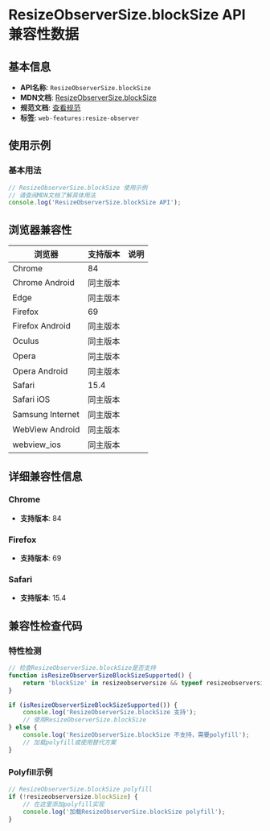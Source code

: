 # ResizeObserverSize.blockSize API 兼容性数据

## 基本信息

- **API名称**: `ResizeObserverSize.blockSize`
- **MDN文档**: [ResizeObserverSize.blockSize](https://developer.mozilla.org/docs/Web/API/ResizeObserverSize/blockSize)
- **规范文档**: [查看规范](https://drafts.csswg.org/resize-observer/#dom-resizeobserversize-blocksize)
- **标签**: `web-features:resize-observer`

## 使用示例

### 基本用法

```javascript
// ResizeObserverSize.blockSize 使用示例
// 请查阅MDN文档了解具体用法
console.log('ResizeObserverSize.blockSize API');
```

## 浏览器兼容性

| 浏览器 | 支持版本 | 说明 |
|--------|----------|------|
| Chrome | 84 |  |
| Chrome Android | 同主版本 |  |
| Edge | 同主版本 |  |
| Firefox | 69 |  |
| Firefox Android | 同主版本 |  |
| Oculus | 同主版本 |  |
| Opera | 同主版本 |  |
| Opera Android | 同主版本 |  |
| Safari | 15.4 |  |
| Safari iOS | 同主版本 |  |
| Samsung Internet | 同主版本 |  |
| WebView Android | 同主版本 |  |
| webview_ios | 同主版本 |  |

## 详细兼容性信息

### Chrome

- **支持版本**: 84

### Firefox

- **支持版本**: 69

### Safari

- **支持版本**: 15.4

## 兼容性检查代码

### 特性检测

```javascript
// 检查ResizeObserverSize.blockSize是否支持
function isResizeObserverSizeBlockSizeSupported() {
    return 'blockSize' in resizeobserversize && typeof resizeobserversize.blockSize === 'function';
}

if (isResizeObserverSizeBlockSizeSupported()) {
    console.log('ResizeObserverSize.blockSize 支持');
    // 使用ResizeObserverSize.blockSize
} else {
    console.log('ResizeObserverSize.blockSize 不支持，需要polyfill');
    // 加载polyfill或使用替代方案
}
```

### Polyfill示例

```javascript
// ResizeObserverSize.blockSize polyfill
if (!resizeobserversize.blockSize) {
    // 在这里添加polyfill实现
    console.log('加载ResizeObserverSize.blockSize polyfill');
}
```


